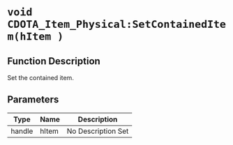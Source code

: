 # `void CDOTA_Item_Physical:SetContainedItem(hItem )`
## Function Description
Set the contained item.
## Parameters
Type|Name|Description
--|--|--
handle|hItem|No Description Set
